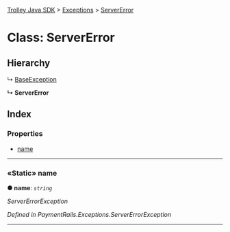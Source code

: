 [Trolley Java SDK](../README.md) > [Exceptions](../modules/exceptions.md) > [ServerError](../classes/exceptions.servererror.md)

# Class: ServerError

## Hierarchy

↳  [BaseException](exceptions.baseexception.md)

**↳ ServerError**

## Index

### Properties

* [name](exceptions.servererror.md#name)

---

<a id="name"></a>

### «Static» name

**●  name**:  *`string`*

*ServerErrorException*

*Defined in PaymentRails.Exceptions.ServerErrorException*

---